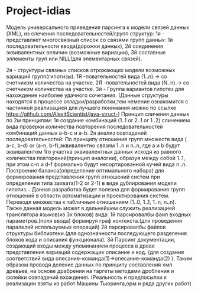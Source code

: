 # Project-idias
Модель универсального приведения парсинга к модели связей данных (XML), из слечения последовательностей/групп структур:
1я - представляет многосвязный список со связями групп данных:
1й последовательности ввода(дорожки данных),
2й соединения эквивалентных величин (возможные вариации),
3й составные эллементы груп или NILL(для элементарных связей).

2я - структуры связных списков отрожающих модели возможных вариаций групп(гипотизы).
1Я -повательностей вида (1..n).-> со счетчиком количества на участке.
2Я -повательностей вида (N..n).-> со счетчиком количества на участке.
3й - Группа вариантов гипотез для нахождение наиболее удачного сочетания.
(Данные структуры находятся в процессе отладки/разработки,тем немение ознакомится с частичной реализацией для лучшего понимания можно по ссылке https://github.com/AlexitScientist/java-struct-)
Принцип сличения данных по 2м принципам:
1я создание комбинаций (1..1 or 2..1 or 1..2) сличением вида проверки количества повторения последовательностей комбинаций данных a-b-c и 
a-b.
2я анализ совпадений последовательностей:
По принципу отношения групп множеств вида ( a-c, b-d) or (a-n, b-f),эквивалентно связям 1..n и n..n,
где a и b будут эквивалентом 1го участка эквивалентных данных исходя из равного количества повторений(принцип аналогии),
образуя между собой 1..1, при этом c-n и d-f формально будут несортированной кучей вида n..n. 
Построение баланса(определение оптимального набора) для формирования представления групп отношений систем при определении типа захвата(1-2 or 2-1) в виде дублирования модели гипотиз...
Данная разработка будет полезна для формирования групп  отношений в области автоматизации и проектирования систем.
Переводя множества к табличным отношениям (1..0, 1..1, 1..n, n..n).
Также данная модель может в дальнейшем служить реализацией транслятора языков(из 3х блоков) вида:
1й парсировалбы фаил входных параметров.(поля ввода) формируя граф контекста.(для проведения паралелий используемых операций)
2й парсировалбы файлов структуры библиотеки.(для однозначности последующего разделения блоков кода и описания функционала).
3й Парсинг документации, создающий входы между упоминанием процесса в древе представления вариаций содержащих описание и код.
(для создания соответствий вида  опесание-команда(1)->опесание-команда(2) ).
Таким образом проводя деление данных по принципу составления хмл древьев, на основе драбрения на таргеты методами  дробления и склейки совпадений вхождения.
(Реальность и предпосылки к реализации взяты из работ Машины Тьюринга,орм и ряда других работ)

